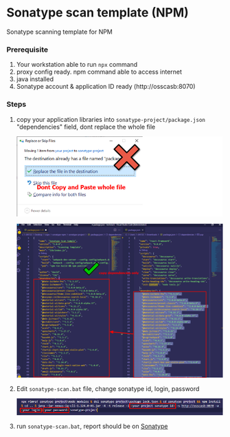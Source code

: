 # Sonatype scan template (NPM)
Sonatype scanning template for NPM

### Prerequisite

1. Your workstation able to run `npx` command
2. proxy config ready. npm command able to access internet
3. java installed
4. Sonatype account & application ID ready (http://osscasb:8070)

### Steps

1. copy your application libraries into `sonatype-project/package.json` "dependencies" field, dont replace the whole file

   ![image-20211112152948712](image-20211112152948712.png)

   ![image-20211112153456963](image-20211112153456963.png)

2. Edit `sonatype-scan.bat` file, change sonatype id, login, password

   ![image-20211112153720592](image-20211112153720592.png)

3. run `sonatype-scan.bat`, report should be on [Sonatype](http://osscasb:8070)
